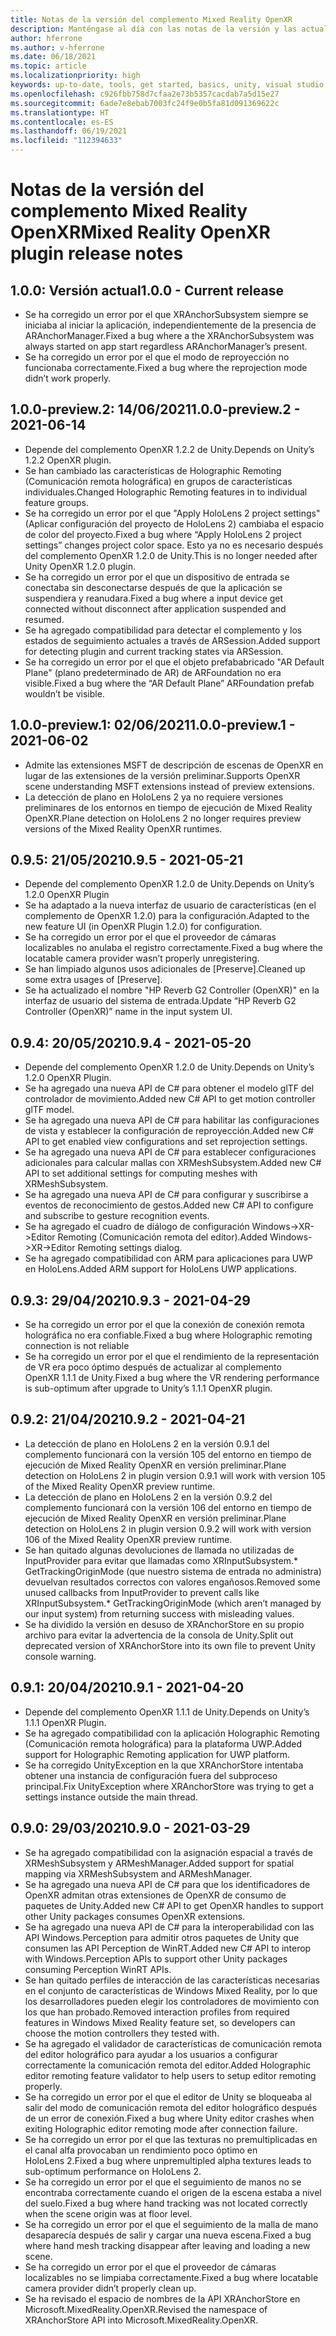 ```yaml
---
title: Notas de la versión del complemento Mixed Reality OpenXR
description: Manténgase al día con las notas de la versión y las actualizaciones más recientes del complemento Mixed Reality OpenXR.
author: hferrone
ms.author: v-hferrone
ms.date: 06/18/2021
ms.topic: article
ms.localizationpriority: high
keywords: up-to-date, tools, get started, basics, unity, visual studio, toolkit, mixed reality headset, windows mixed reality headset, virtual reality headset, installation, Windows, HoloLens, emulator, unreal, openxr
ms.openlocfilehash: c926fbb758d7cfaa2e73b5357cacdab7a5d15e27
ms.sourcegitcommit: 6ade7e8ebab7003fc24f9e0b5fa81d091369622c
ms.translationtype: HT
ms.contentlocale: es-ES
ms.lasthandoff: 06/19/2021
ms.locfileid: "112394633"
---
```

# <a name="mixed-reality-openxr-plugin-release-notes"></a><span data-ttu-id="997c1-104">Notas de la versión del complemento Mixed Reality OpenXR</span><span class="sxs-lookup"><span data-stu-id="997c1-104">Mixed Reality OpenXR plugin release notes</span></span>

## <a name="100---current-release"></a><span data-ttu-id="997c1-105">1.0.0: Versión actual</span><span class="sxs-lookup"><span data-stu-id="997c1-105">1.0.0 - Current release</span></span>

* <span data-ttu-id="997c1-106">Se ha corregido un error por el que XRAnchorSubsystem siempre se iniciaba al iniciar la aplicación, independientemente de la presencia de ARAnchorManager.</span><span class="sxs-lookup"><span data-stu-id="997c1-106">Fixed a bug where a the XRAnchorSubsystem was always started on app start regardless ARAnchorManager’s present.</span></span>
* <span data-ttu-id="997c1-107">Se ha corregido un error por el que el modo de reproyección no funcionaba correctamente.</span><span class="sxs-lookup"><span data-stu-id="997c1-107">Fixed a bug where the reprojection mode didn’t work properly.</span></span>

## <a name="100-preview2---2021-06-14"></a><span data-ttu-id="997c1-108">1.0.0-preview.2: 14/06/2021</span><span class="sxs-lookup"><span data-stu-id="997c1-108">1.0.0-preview.2 - 2021-06-14</span></span>

* <span data-ttu-id="997c1-109">Depende del complemento OpenXR 1.2.2 de Unity.</span><span class="sxs-lookup"><span data-stu-id="997c1-109">Depends on Unity’s 1.2.2 OpenXR plugin.</span></span>
* <span data-ttu-id="997c1-110">Se han cambiado las características de Holographic Remoting (Comunicación remota holográfica) en grupos de características individuales.</span><span class="sxs-lookup"><span data-stu-id="997c1-110">Changed Holographic Remoting features in to individual feature groups.</span></span>
* <span data-ttu-id="997c1-111">Se ha corregido un error por el que "Apply HoloLens 2 project settings" (Aplicar configuración del proyecto de HoloLens 2) cambiaba el espacio de color del proyecto.</span><span class="sxs-lookup"><span data-stu-id="997c1-111">Fixed a bug where “Apply HoloLens 2 project settings” changes project color space.</span></span> <span data-ttu-id="997c1-112">Esto ya no es necesario después del complemento OpenXR 1.2.0 de Unity.</span><span class="sxs-lookup"><span data-stu-id="997c1-112">This is no longer needed after Unity OpenXR 1.2.0 plugin.</span></span>
* <span data-ttu-id="997c1-113">Se ha corregido un error por el que un dispositivo de entrada se conectaba sin desconectarse después de que la aplicación se suspendiera y reanudara.</span><span class="sxs-lookup"><span data-stu-id="997c1-113">Fixed a bug where a input device get connected without disconnect after application suspended and resumed.</span></span>
* <span data-ttu-id="997c1-114">Se ha agregado compatibilidad para detectar el complemento y los estados de seguimiento actuales a través de ARSession.</span><span class="sxs-lookup"><span data-stu-id="997c1-114">Added support for detecting plugin and current tracking states via ARSession.</span></span>
* <span data-ttu-id="997c1-115">Se ha corregido un error por el que el objeto prefababricado "AR Default Plane" (plano predeterminado de AR) de ARFoundation no era visible.</span><span class="sxs-lookup"><span data-stu-id="997c1-115">Fixed a bug where the “AR Default Plane” ARFoundation prefab wouldn’t be visible.</span></span>

## <a name="100-preview1---2021-06-02"></a><span data-ttu-id="997c1-116">1.0.0-preview.1: 02/06/2021</span><span class="sxs-lookup"><span data-stu-id="997c1-116">1.0.0-preview.1 - 2021-06-02</span></span>

* <span data-ttu-id="997c1-117">Admite las extensiones MSFT de descripción de escenas de OpenXR en lugar de las extensiones de la versión preliminar.</span><span class="sxs-lookup"><span data-stu-id="997c1-117">Supports OpenXR scene understanding MSFT extensions instead of preview extensions.</span></span>
* <span data-ttu-id="997c1-118">La detección de plano en HoloLens 2 ya no requiere versiones preliminares de los entornos en tiempo de ejecución de Mixed Reality OpenXR.</span><span class="sxs-lookup"><span data-stu-id="997c1-118">Plane detection on HoloLens 2 no longer requires preview versions of the Mixed Reality OpenXR runtimes.</span></span>

## <a name="095---2021-05-21"></a><span data-ttu-id="997c1-119">0.9.5: 21/05/2021</span><span class="sxs-lookup"><span data-stu-id="997c1-119">0.9.5 - 2021-05-21</span></span>

* <span data-ttu-id="997c1-120">Depende del complemento OpenXR 1.2.0 de Unity.</span><span class="sxs-lookup"><span data-stu-id="997c1-120">Depends on Unity’s 1.2.0 OpenXR Plugin</span></span>
* <span data-ttu-id="997c1-121">Se ha adaptado a la nueva interfaz de usuario de características (en el complemento de OpenXR 1.2.0) para la configuración.</span><span class="sxs-lookup"><span data-stu-id="997c1-121">Adapted to the new feature UI (in OpenXR Plugin 1.2.0) for configuration.</span></span>
* <span data-ttu-id="997c1-122">Se ha corregido un error por el que el proveedor de cámaras localizables no anulaba el registro correctamente.</span><span class="sxs-lookup"><span data-stu-id="997c1-122">Fixed a bug where the locatable camera provider wasn’t properly unregistering.</span></span>
* <span data-ttu-id="997c1-123">Se han limpiado algunos usos adicionales de [Preserve].</span><span class="sxs-lookup"><span data-stu-id="997c1-123">Cleaned up some extra usages of [Preserve].</span></span>
* <span data-ttu-id="997c1-124">Se ha actualizado el nombre "HP Reverb G2 Controller (OpenXR)" en la interfaz de usuario del sistema de entrada.</span><span class="sxs-lookup"><span data-stu-id="997c1-124">Update “HP Reverb G2 Controller (OpenXR)” name in the input system UI.</span></span>

## <a name="094---2021-05-20"></a><span data-ttu-id="997c1-125">0.9.4: 20/05/2021</span><span class="sxs-lookup"><span data-stu-id="997c1-125">0.9.4 - 2021-05-20</span></span>

* <span data-ttu-id="997c1-126">Depende del complemento OpenXR 1.2.0 de Unity.</span><span class="sxs-lookup"><span data-stu-id="997c1-126">Depends on Unity’s 1.2.0 OpenXR Plugin.</span></span>
* <span data-ttu-id="997c1-127">Se ha agregado una nueva API de C# para obtener el modelo glTF del controlador de movimiento.</span><span class="sxs-lookup"><span data-stu-id="997c1-127">Added new C# API to get motion controller glTF model.</span></span>
* <span data-ttu-id="997c1-128">Se ha agregado una nueva API de C# para habilitar las configuraciones de vista y establecer la configuración de reproyección.</span><span class="sxs-lookup"><span data-stu-id="997c1-128">Added new C# API to get enabled view configurations and set reprojection settings.</span></span>
* <span data-ttu-id="997c1-129">Se ha agregado una nueva API de C# para establecer configuraciones adicionales para calcular mallas con XRMeshSubsystem.</span><span class="sxs-lookup"><span data-stu-id="997c1-129">Added new C# API to set additional settings for computing meshes with XRMeshSubsystem.</span></span>
* <span data-ttu-id="997c1-130">Se ha agregado una nueva API de C# para configurar y suscribirse a eventos de reconocimiento de gestos.</span><span class="sxs-lookup"><span data-stu-id="997c1-130">Added new C# API to configure and subscribe to gesture recognition events.</span></span>
* <span data-ttu-id="997c1-131">Se ha agregado el cuadro de diálogo de configuración Windows->XR->Editor Remoting (Comunicación remota del editor).</span><span class="sxs-lookup"><span data-stu-id="997c1-131">Added Windows->XR->Editor Remoting settings dialog.</span></span>
* <span data-ttu-id="997c1-132">Se ha agregado compatibilidad con ARM para aplicaciones para UWP en HoloLens.</span><span class="sxs-lookup"><span data-stu-id="997c1-132">Added ARM support for HoloLens UWP applications.</span></span>

## <a name="093---2021-04-29"></a><span data-ttu-id="997c1-133">0.9.3: 29/04/2021</span><span class="sxs-lookup"><span data-stu-id="997c1-133">0.9.3 - 2021-04-29</span></span>

* <span data-ttu-id="997c1-134">Se ha corregido un error por el que la conexión de conexión remota holográfica no era confiable.</span><span class="sxs-lookup"><span data-stu-id="997c1-134">Fixed a bug where Holographic remoting connection is not reliable</span></span>
* <span data-ttu-id="997c1-135">Se ha corregido un error por el que el rendimiento de la representación de VR era poco óptimo después de actualizar al complemento OpenXR 1.1.1 de Unity.</span><span class="sxs-lookup"><span data-stu-id="997c1-135">Fixed a bug where the VR rendering performance is sub-optimum after upgrade to Unity’s 1.1.1 OpenXR plugin.</span></span>

## <a name="092---2021-04-21"></a><span data-ttu-id="997c1-136">0.9.2: 21/04/2021</span><span class="sxs-lookup"><span data-stu-id="997c1-136">0.9.2 - 2021-04-21</span></span>

* <span data-ttu-id="997c1-137">La detección de plano en HoloLens 2 en la versión 0.9.1 del complemento funcionará con la versión 105 del entorno en tiempo de ejecución de Mixed Reality OpenXR en versión preliminar.</span><span class="sxs-lookup"><span data-stu-id="997c1-137">Plane detection on HoloLens 2 in plugin version 0.9.1 will work with version 105 of the Mixed Reality OpenXR preview runtime.</span></span>
* <span data-ttu-id="997c1-138">La detección de plano en HoloLens 2 en la versión 0.9.2 del complemento funcionará con la versión 106 del entorno en tiempo de ejecución de Mixed Reality OpenXR en versión preliminar.</span><span class="sxs-lookup"><span data-stu-id="997c1-138">Plane detection on HoloLens 2 in plugin version 0.9.2 will work with version 106 of the Mixed Reality OpenXR preview runtime.</span></span>
* <span data-ttu-id="997c1-139">Se han quitado algunas devoluciones de llamada no utilizadas de InputProvider para evitar que llamadas como XRInputSubsystem.\* GetTrackingOriginMode (que nuestro sistema de entrada no administra) devuelvan resultados correctos con valores engañosos.</span><span class="sxs-lookup"><span data-stu-id="997c1-139">Removed some unused callbacks from InputProvider to prevent calls like XRInputSubsystem.\* GetTrackingOriginMode (which aren’t managed by our input system) from returning success with misleading values.</span></span>
* <span data-ttu-id="997c1-140">Se ha dividido la versión en desuso de XRAnchorStore en su propio archivo para evitar la advertencia de la consola de Unity.</span><span class="sxs-lookup"><span data-stu-id="997c1-140">Split out deprecated version of XRAnchorStore into its own file to prevent Unity console warning.</span></span>

## <a name="091---2021-04-20"></a><span data-ttu-id="997c1-141">0.9.1: 20/04/2021</span><span class="sxs-lookup"><span data-stu-id="997c1-141">0.9.1 - 2021-04-20</span></span>

* <span data-ttu-id="997c1-142">Depende del complemento OpenXR 1.1.1 de Unity.</span><span class="sxs-lookup"><span data-stu-id="997c1-142">Depends on Unity’s 1.1.1 OpenXR Plugin.</span></span>
* <span data-ttu-id="997c1-143">Se ha agregado compatibilidad con la aplicación Holographic Remoting (Comunicación remota holográfica) para la plataforma UWP.</span><span class="sxs-lookup"><span data-stu-id="997c1-143">Added support for Holographic Remoting application for UWP platform.</span></span>
* <span data-ttu-id="997c1-144">Se ha corregido UnityException en la que XRAnchorStore intentaba obtener una instancia de configuración fuera del subproceso principal.</span><span class="sxs-lookup"><span data-stu-id="997c1-144">Fix UnityException where XRAnchorStore was trying to get a settings instance outside the main thread.</span></span>

## <a name="090---2021-03-29"></a><span data-ttu-id="997c1-145">0.9.0: 29/03/2021</span><span class="sxs-lookup"><span data-stu-id="997c1-145">0.9.0 - 2021-03-29</span></span>

* <span data-ttu-id="997c1-146">Se ha agregado compatibilidad con la asignación espacial a través de XRMeshSubsystem y ARMeshManager.</span><span class="sxs-lookup"><span data-stu-id="997c1-146">Added support for spatial mapping via XRMeshSubsystem and ARMeshManager.</span></span>
* <span data-ttu-id="997c1-147">Se ha agregado una nueva API de C# para que los identificadores de OpenXR admitan otras extensiones de OpenXR de consumo de paquetes de Unity.</span><span class="sxs-lookup"><span data-stu-id="997c1-147">Added new C# API to get OpenXR handles to support other Unity packages consumes OpenXR extensions.</span></span>
* <span data-ttu-id="997c1-148">Se ha agregado una nueva API de C# para la interoperabilidad con las API Windows.Perception para admitir otros paquetes de Unity que consumen las API Perception de WinRT.</span><span class="sxs-lookup"><span data-stu-id="997c1-148">Added new C# API to interop with Windows.Perception APIs to support other Unity packages consuming Perception WinRT APIs.</span></span>
* <span data-ttu-id="997c1-149">Se han quitado perfiles de interacción de las características necesarias en el conjunto de características de Windows Mixed Reality, por lo que los desarrolladores pueden elegir los controladores de movimiento con los que han probado.</span><span class="sxs-lookup"><span data-stu-id="997c1-149">Removed interaction profiles from required features in Windows Mixed Reality feature set, so developers can choose the motion controllers they tested with.</span></span>
* <span data-ttu-id="997c1-150">Se ha agregado el validador de características de comunicación remota del editor holográfico para ayudar a los usuarios a configurar correctamente la comunicación remota del editor.</span><span class="sxs-lookup"><span data-stu-id="997c1-150">Added Holographic editor remoting feature validator to help users to setup editor remoting properly.</span></span>
* <span data-ttu-id="997c1-151">Se ha corregido un error por el que el editor de Unity se bloqueaba al salir del modo de comunicación remota del editor holográfico después de un error de conexión.</span><span class="sxs-lookup"><span data-stu-id="997c1-151">Fixed a bug where Unity editor crashes when exiting Holographic editor remoting mode after connection failure.</span></span>
* <span data-ttu-id="997c1-152">Se ha corregido un error por el que las texturas no premultiplicadas en el canal alfa provocaban un rendimiento poco óptimo en HoloLens 2.</span><span class="sxs-lookup"><span data-stu-id="997c1-152">Fixed a bug where unpremultipled alpha textures leads to sub-optimum performance on HoloLens 2.</span></span>
* <span data-ttu-id="997c1-153">Se ha corregido un error por el que el seguimiento de manos no se encontraba correctamente cuando el origen de la escena estaba a nivel del suelo.</span><span class="sxs-lookup"><span data-stu-id="997c1-153">Fixed a bug where hand tracking was not located correctly when the scene origin was at floor level.</span></span>
* <span data-ttu-id="997c1-154">Se ha corregido un error por el que el seguimiento de la malla de mano desaparecía después de salir y cargar una nueva escena.</span><span class="sxs-lookup"><span data-stu-id="997c1-154">Fixed a bug where hand mesh tracking disappear after leaving and loading a new scene.</span></span>
* <span data-ttu-id="997c1-155">Se ha corregido un error por el que el proveedor de cámaras localizables no se limpiaba correctamente.</span><span class="sxs-lookup"><span data-stu-id="997c1-155">Fixed a bug where locatable camera provider didn’t properly clean up.</span></span>
* <span data-ttu-id="997c1-156">Se ha revisado el espacio de nombres de la API XRAnchorStore en Microsoft.MixedReality.OpenXR.</span><span class="sxs-lookup"><span data-stu-id="997c1-156">Revised the namespace of XRAnchorStore API into Microsoft.MixedReality.OpenXR.</span></span>